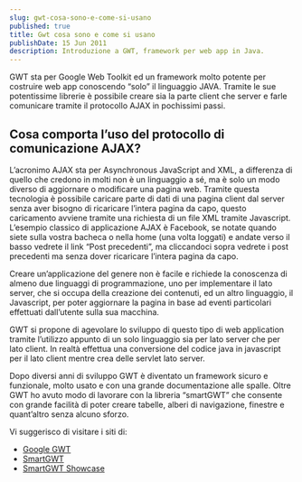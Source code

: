 ```yaml
---
slug: gwt-cosa-sono-e-come-si-usano
published: true
title: Gwt cosa sono e come si usano
publishDate: 15 Jun 2011
description: Introduzione a GWT, framework per web app in Java.
---
```


GWT sta per Google Web Toolkit ed un framework molto potente per costruire web app conoscendo “solo” il linguaggio JAVA. Tramite le sue potentissime librerie è possibile creare sia la parte client che server e farle comunicare tramite il protocollo AJAX in pochissimi passi.

## Cosa comporta l’uso del protocollo di comunicazione AJAX?

L’acronimo AJAX sta per Asynchronous JavaScript and XML, a differenza di quello che credono in molti non è un linguaggio a sé, ma è solo un modo diverso di aggiornare o modificare una pagina web. Tramite questa tecnologia è possibile caricare parte di dati di una pagina client dal server senza aver bisogno di ricaricare l’intera pagina da capo, questo caricamento avviene tramite una richiesta di un file XML tramite Javascript. L’esempio classico di applicazione AJAX è Facebook, se notate quando siete sulla vostra bacheca o nella home (una volta loggati) e andate verso il basso vedrete il link “Post precedenti”, ma cliccandoci sopra vedrete i post precedenti ma senza dover ricaricare l’intera pagina da capo.

Creare un’applicazione del genere non è facile e richiede la conoscenza di almeno due linguaggi di programmazione, uno per implementare il lato server, che si occupa della creazione dei contenuti, ed un altro linguaggio, il Javascript, per poter aggiornare la pagina in base ad eventi particolari effettuati dall’utente sulla sua macchina.

GWT si propone di agevolare lo sviluppo di questo tipo di web application tramite l’utilizzo appunto di un solo linguaggio sia per lato server che per lato client. In realtà effettua una conversione del codice java in javascript per il lato client mentre crea delle servlet lato server.

Dopo diversi anni di sviluppo GWT è diventato un framework sicuro e funzionale, molto usato e con una grande documentazione alle spalle. Oltre GWT ho avuto modo di lavorare con la libreria “smartGWT” che consente con grande facilità di poter creare tabelle, alberi di navigazione, finestre e quant’altro senza alcuno sforzo.

Vi suggerisco di visitare i siti di:

- [Google GWT](http://code.google.com/intl/it-IT/webtoolkit)
- [SmartGWT](http://code.google.com/p/smartgwt/)
- [SmartGWT Showcase](http://www.smartclient.com/smartgwt/showcase/#main)
